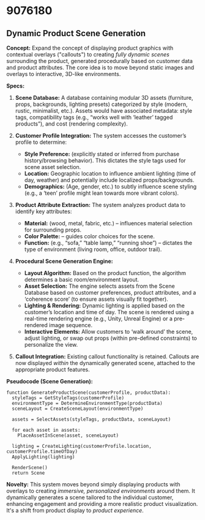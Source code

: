 # 9076180

## Dynamic Product Scene Generation

**Concept:** Expand the concept of displaying product graphics with contextual overlays ("callouts") to creating *fully dynamic scenes* surrounding the product, generated procedurally based on customer data and product attributes. The core idea is to move beyond static images and overlays to interactive, 3D-like environments.

**Specs:**

1.  **Scene Database:**  A database containing modular 3D assets (furniture, props, backgrounds, lighting presets) categorized by style (modern, rustic, minimalist, etc.).  Assets would have associated metadata: style tags, compatibility tags (e.g., “works well with ‘leather’ tagged products”), and cost (rendering complexity).

2.  **Customer Profile Integration:**  The system accesses the customer’s profile to determine:
    *   **Style Preference:**  (explicitly stated or inferred from purchase history/browsing behavior).  This dictates the style tags used for scene asset selection.
    *   **Location:**  Geographic location to influence ambient lighting (time of day, weather) and potentially include localized props/backgrounds.
    *   **Demographics:**  (Age, gender, etc.) to subtly influence scene styling (e.g., a ‘teen’ profile might lean towards more vibrant colors).

3.  **Product Attribute Extraction:**  The system analyzes product data to identify key attributes:
    *   **Material:** (wood, metal, fabric, etc.) – influences material selection for surrounding props.
    *   **Color Palette:** –  guides color choices for the scene.
    *   **Function:** (e.g., “sofa,” “table lamp,” “running shoe”) – dictates the type of environment (living room, office, outdoor trail).

4.  **Procedural Scene Generation Engine:**
    *   **Layout Algorithm:**  Based on the product function, the algorithm determines a basic room/environment layout.
    *   **Asset Selection:**  The engine selects assets from the Scene Database based on customer preferences, product attributes, and a ‘coherence score’ (to ensure assets visually fit together).
    *   **Lighting & Rendering:**  Dynamic lighting is applied based on the customer’s location and time of day. The scene is rendered using a real-time rendering engine (e.g., Unity, Unreal Engine) or a pre-rendered image sequence.
    *   **Interactive Elements:** Allow customers to ‘walk around’ the scene, adjust lighting, or swap out props (within pre-defined constraints) to personalize the view.

5.  **Callout Integration:**  Existing callout functionality is retained.  Callouts are now displayed *within* the dynamically generated scene, attached to the appropriate product features.

**Pseudocode (Scene Generation):**

```
function GenerateProductScene(customerProfile, productData):
  styleTags = GetStyleTags(customerProfile)
  environmentType = DetermineEnvironmentType(productData)
  sceneLayout = CreateSceneLayout(environmentType)

  assets = SelectAssets(styleTags, productData, sceneLayout)

  for each asset in assets:
    PlaceAssetInScene(asset, sceneLayout)

  lighting = CreateLighting(customerProfile.location, customerProfile.timeOfDay)
  ApplyLighting(lighting)

  RenderScene()
  return Scene
```

**Novelty:** This system moves beyond simply displaying products with overlays to creating *immersive, personalized environments* around them. It dynamically generates a scene tailored to the individual customer, enhancing engagement and providing a more realistic product visualization. It's a shift from product display to *product experience*.